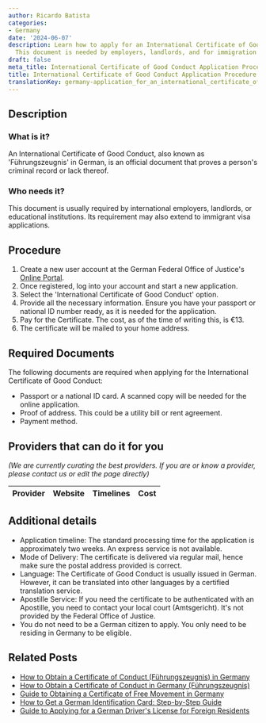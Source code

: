 ```yaml
---
author: Ricardo Batista
categories:
- Germany
date: '2024-06-07'
description: Learn how to apply for an International Certificate of Good Conduct online.
  This document is needed by employers, landlords, and for immigration purposes.
draft: false
meta_title: International Certificate of Good Conduct Application Procedure
title: International Certificate of Good Conduct Application Procedure
translationKey: germany-application_for_an_international_certificate_of_conduct
---
```


## Description
### What is it?
An International Certificate of Good Conduct, also known as 'Führungszeugnis' in German, is an official document that proves a person's criminal record or lack thereof. 

### Who needs it?
This document is usually required by international employers, landlords, or educational institutions. Its requirement may also extend to immigrant visa applications.

## Procedure
1. Create a new user account at the German Federal Office of Justice's [Online Portal](https://www.fuehrungszeugnis.bund.de).
2. Once registered, log into your account and start a new application.
3. Select the 'International Certificate of Good Conduct' option.
4. Provide all the necessary information. Ensure you have your passport or national ID number ready, as it is needed for the application.
5. Pay for the Certificate. The cost, as of the time of writing this, is €13. 
6. The certificate will be mailed to your home address.

## Required Documents
The following documents are required when applying for the International Certificate of Good Conduct:
    
- Passport or a national ID card. A scanned copy will be needed for the online application.
- Proof of address. This could be a utility bill or rent agreement.
- Payment method. 

## Providers that can do it for you

_(We are currently curating the best providers. If you are or know a provider, please contact us or edit the page directly)_

| Provider        |     Website     |     Timelines    |       Cost      |
| --------------- | --------------- |  :-------------: | :-------------: |

## Additional details
- Application timeline: The standard processing time for the application is approximately two weeks. An express service is not available.
- Mode of Delivery: The certificate is delivered via regular mail, hence make sure the postal address provided is correct.
- Language: The Certificate of Good Conduct is usually issued in German. However, it can be translated into other languages by a certified translation service.
- Apostille Service: If you need the certificate to be authenticated with an Apostille, you need to contact your local court (Amtsgericht). It's not provided by the Federal Office of Justice.
- You do not need to be a German citizen to apply. You only need to be residing in Germany to be eligible.


## Related Posts

- [How to Obtain a Certificate of Conduct (Führungszeugnis) in Germany](https://tramitit.com/guides/germany/applying_for_a_certificate_of_conduct_online/)
- [How to Obtain a Certificate of Conduct in Germany (Führungszeugnis)](https://tramitit.com/guides/germany/application_for_a_certificate_of_conduct/)
- [Guide to Obtaining a Certificate of Free Movement in Germany](https://tramitit.com/guides/germany/certificate_of_free_movement/)
- [How to Get a German Identification Card: Step-by-Step Guide](https://tramitit.com/guides/germany/application_for_an_id_card/)
- [Guide to Applying for a German Driver's License for Foreign Residents](https://tramitit.com/guides/germany/application_for_a_drivers_license/)